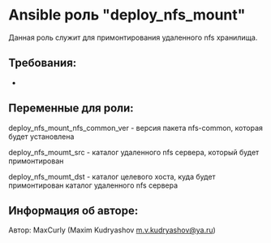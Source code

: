 Ansible роль "deploy_nfs_mount"
=========

Данная роль служит для примонтирования удаленного nfs хранилища.

Требования:
-----------

-

Переменные для роли:
--------------------

deploy_nfs_mount_nfs_common_ver - версия пакета nfs-common, которая будет установлена

deploy_nfs_moumt_src            - каталог удаленного nfs сервера, который будет примонтирован

deploy_nfs_moumt_dst            - каталог целевого хоста, куда будет примонтирован каталог удаленного nfs сервера

Информация об авторе:
---------------------

Автор: MaxCurly (Maxim Kudryashov m.v.kudryashov@ya.ru)